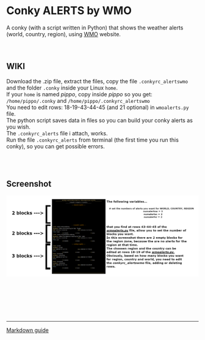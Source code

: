 # Conky ALERTS by WMO
 
A conky (with a script written in Python) that shows the weather alerts (world, country, region), using [WMO](https://wmo.int/) website.<br>
<br>
<br>

## **WIKI**<br>

Download the .zip file, extract the files, copy the file `.conkyrc_alertswmo` and the folder `.conky` inside your Linux `home`.<br>
If your `home` is named *pippo*, copy inside *pippo* so you get: `/home/pippo/.conky` and `/home/pippo/.conkyrc_alertswmo`<br>
You need to edit rows: 18-19-43-44-45 (and 21 optional) in `wmoalerts.py` file.
<br>
The python script saves data in files so you can build your conky alerts as you wish.<br>
The `.conkyrc_alerts` file i attach, works.<br>
Run the file `.conkyrc_alerts` from terminal (the first time you run this conky), so you can get possible errors. 




<br>
<br>

## Screenshot

![](https://github.com/TheHeadlessOfficial/weather_alerts_WMO/blob/main/.conky/weather/ALERTS/WMO/docs/screenshot.jpg)<br>



<br>
<br>
<br>
<br>
<br>

---
[Markdown guide](https://docs.github.com/en/get-started/writing-on-github/getting-started-with-writing-and-formatting-on-github/basic-writing-and-formatting-syntax)
